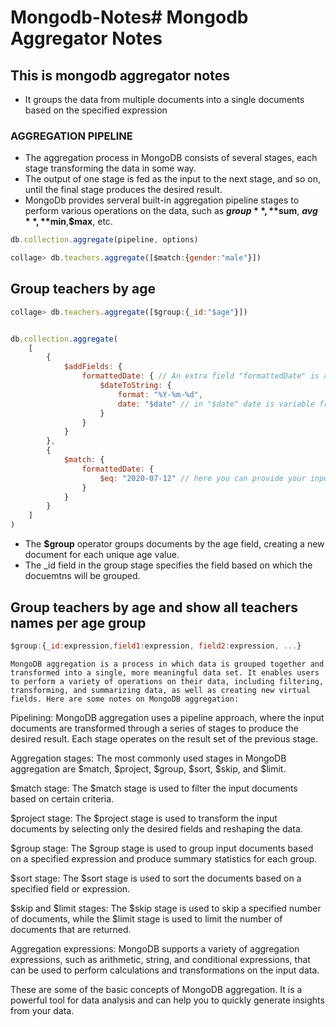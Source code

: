 # Mongodb-Notes# Mongodb Aggregator Notes
## This is mongodb aggregator notes

- It groups the data from multiple documents into a single documents based on the specified expression

### AGGREGATION PIPELINE

- The aggregation process in MongoDB consists of several stages, each stage transforming the data in some way.
- The output of one stage is fed as the input to the next stage, and so on, until the final stage produces the desired result.
- MongoDb provides serveral built-in aggregation pipeline stages to perform various operations on the data, such as **$group**, **$sum**, **$avg**,**$min**,**$max**, etc.


```javascript
db.collection.aggregate(pipeline, options)
```

```javascript
collage> db.teachers.aggregate([$match:{gender:"male"}])
```
## Group teachers by age
```javascript
collage> db.teachers.aggregate([$group:{_id:"$age"}])
```

```javascript

db.collection.aggregate(
    [
        {
            $addFields: {
                formattedDate: { // An extra field "formattedDate" is added in each document which can be compared later through pipeline using $match
                    $dateToString: {
                        format: "%Y-%m-%d",
                        date: "$date" // in "$date" date is variable from db
                    }
                }
            }
        },
        {
            $match: {
                formattedDate: {
                    $eq: "2020-07-12" // here you can provide your input date yyyy-mm-dd
                }
            }
        }
    ]
)

```


- The **$group** operator groups documents by the age field, creating a new document for each unique age value.
- The _id field in the group stage specifies the field based on which the docuemtns will be grouped.

## Group teachers by age and show all teachers names per age group
```javascript
$group:{_id:expression,field1:expression, field2:expression, ...}
```

    MongoDB aggregation is a process in which data is grouped together and transformed into a single, more meaningful data set. It enables users to perform a variety of operations on their data, including filtering, transforming, and summarizing data, as well as creating new virtual fields. Here are some notes on MongoDB aggregation:

Pipelining: MongoDB aggregation uses a pipeline approach, where the input documents are transformed through a series of stages to produce the desired result. Each stage operates on the result set of the previous stage.

Aggregation stages: The most commonly used stages in MongoDB aggregation are $match, $project, $group, $sort, $skip, and $limit.

$match stage: The $match stage is used to filter the input documents based on certain criteria.

$project stage: The $project stage is used to transform the input documents by selecting only the desired fields and reshaping the data.

$group stage: The $group stage is used to group input documents based on a specified expression and produce summary statistics for each group.

$sort stage: The $sort stage is used to sort the documents based on a specified field or expression.

$skip and $limit stages: The $skip stage is used to skip a specified number of documents, while the $limit stage is used to limit the number of documents that are returned.

Aggregation expressions: MongoDB supports a variety of aggregation expressions, such as arithmetic, string, and conditional expressions, that can be used to perform calculations and transformations on the input data.

These are some of the basic concepts of MongoDB aggregation. It is a powerful tool for data analysis and can help you to quickly generate insights from your data.

